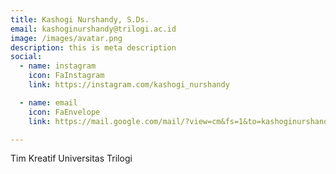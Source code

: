 ```yaml
---
title: Kashogi Nurshandy, S.Ds.
email: kashoginurshandy@trilogi.ac.id 
image: /images/avatar.png
description: this is meta description
social:
  - name: instagram
    icon: FaInstagram
    link: https://instagram.com/kashogi_nurshandy

  - name: email
    icon: FaEnvelope
    link: https://mail.google.com/mail/?view=cm&fs=1&to=kashoginurshandy@trilogi.ac.id 

---
```


Tim Kreatif Universitas Trilogi